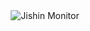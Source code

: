 <div align="center">
<img src="https://raw.githubusercontent.com/jishinmonitor/meta/main/App-Github-Banner.png" alt="Jishin Monitor">
</div>
